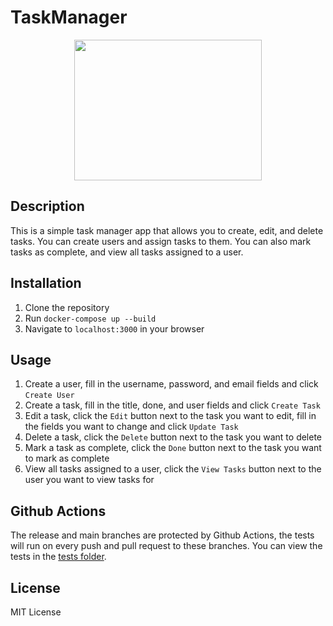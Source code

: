 # TaskManager

<p align="center">
  <img width="300" height="225" src="https://github.com/Pernam75/TaskManager/assets/58521821/6b7ef78b-ccc0-4b28-8974-93fb454de82b">
</p>

## Description

This is a simple task manager app that allows you to create, edit, and delete tasks. You can create users and assign tasks to them. You can also mark tasks as complete, and view all tasks assigned to a user.

## Installation

1. Clone the repository
2. Run `docker-compose up --build`
3. Navigate to `localhost:3000` in your browser

## Usage

1. Create a user, fill in the username, password, and email fields and click `Create User`
2. Create a task, fill in the title, done, and user fields and click `Create Task`
3. Edit a task, click the `Edit` button next to the task you want to edit, fill in the fields you want to change and click `Update Task`
4. Delete a task, click the `Delete` button next to the task you want to delete
5. Mark a task as complete, click the `Done` button next to the task you want to mark as complete
6. View all tasks assigned to a user, click the `View Tasks` button next to the user you want to view tasks for

## Github Actions

The release and main branches are protected by Github Actions, the tests will run on every push and pull request to these branches.
You can view the tests in the [tests folder](https://github.com/Pernam75/TaskManager/tree/release/tests).

## License

MIT License
